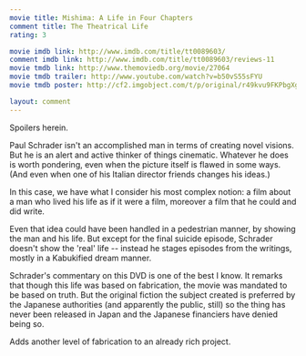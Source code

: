 ```yaml
---
movie title: Mishima: A Life in Four Chapters
comment title: The Theatrical Life
rating: 3

movie imdb link: http://www.imdb.com/title/tt0089603/
comment imdb link: http://www.imdb.com/title/tt0089603/reviews-11
movie tmdb link: http://www.themoviedb.org/movie/27064
movie tmdb trailer: http://www.youtube.com/watch?v=b50vS55sFYU
movie tmdb poster: http://cf2.imgobject.com/t/p/original/r49kvu9FKPbgXgFp4EB1CwPCnPj.jpg

layout: comment
---
```


Spoilers herein.

Paul Schrader isn't an accomplished man in terms of creating novel visions. But he is an  alert and active thinker of things cinematic. Whatever he does is worth pondering, even  when the picture itself is flawed in some ways. (And even when one of his Italian director  friends changes his ideas.)

In this case, we have what I consider his most complex notion: a film about a man who  lived his life as if it were a film, moreover a film that he could and did write. 

Even that idea could have been handled in a pedestrian manner, by showing the man and  his life. But except for the final suicide episode, Schrader doesn't show the 'real' life --  instead he stages episodes from the writings, mostly in a Kabukified dream manner.

Schrader's commentary on this DVD is one of the best I know. It remarks that though this  life was based on fabrication, the movie was mandated to be based on truth. But the  original fiction the subject created is preferred by the Japanese authorities (and  apparently the public, still) so the thing has never been released in Japan and the  Japanese financiers have denied being so.

Adds another level of fabrication to an already rich project.